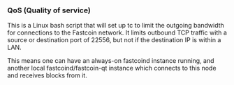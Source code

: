 ### QoS (Quality of service) ###

This is a Linux bash script that will set up tc to limit the outgoing bandwidth for connections to the Fastcoin network. It limits outbound TCP traffic with a source or destination port of 22556, but not if the destination IP is within a LAN.

This means one can have an always-on fastcoind instance running, and another local fastcoind/fastcoin-qt instance which connects to this node and receives blocks from it.
